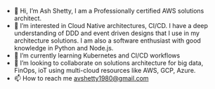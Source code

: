 - 👋 Hi, I’m Ash Shetty, I am a Professionally certified AWS solutions architect.
- 👀 I’m interested in Cloud Native architectures, CI/CD. I have a deep understanding of DDD and event driven designs that I use in my architecture solutions. I am also a software enthusiast with good knowledge in Python and Node.js.
- 🌱 I’m currently learning Kubernetes and CI/CD workflows
- 💞️ I’m looking to collaborate on solutions architecture for big data, FinOps, ioT using multi-cloud resources like AWS, GCP, Azure.
- 📫 How to reach me avshetty1980@gmail.com

<!---
avshetty1980/avshetty1980 is a ✨ special ✨ repository because its `README.md` (this file) appears on your GitHub profile.
You can click the Preview link to take a look at your changes.
--->
